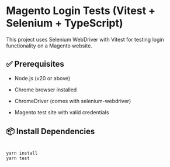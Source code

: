 # Magento Login Tests (Vitest + Selenium + TypeScript)

This project uses Selenium WebDriver with Vitest for testing login functionality on a Magento website.

## ✅ Prerequisites

- Node.js (v20 or above)

- Chrome browser installed

- ChromeDriver (comes with selenium-webdriver)

- Magento test site with valid credentials

## 📦 Install Dependencies

```bash

yarn install
yarn test


 